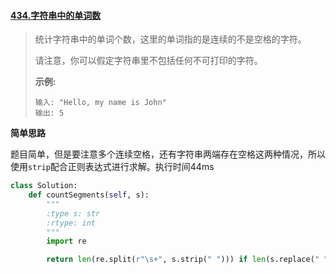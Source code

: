 #### [434.字符串中的单词数](https://leetcode-cn.com/problems/number-of-segments-in-a-string/)

> 统计字符串中的单词个数，这里的单词指的是连续的不是空格的字符。
>
> 请注意，你可以假定字符串里不包括任何不可打印的字符。
>
> **示例:**
>
> ```
> 输入: "Hello, my name is John"
> 输出: 5
> ```

**简单思路**

题目简单，但是要注意多个连续空格，还有字符串两端存在空格这两种情况，所以使用```strip```配合正则表达式进行求解。执行时间44ms

```python
class Solution:
    def countSegments(self, s):
        """
        :type s: str
        :rtype: int
        """
        import re

        return len(re.split(r"\s+", s.strip(" "))) if len(s.replace(" ", "")) > 0 else 0
```


